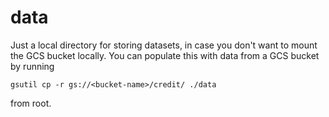 # data
Just a local directory for storing datasets, in case you don't want to mount the GCS bucket locally.
You can populate this with data from a GCS bucket by running
```
gsutil cp -r gs://<bucket-name>/credit/ ./data
```
from root.